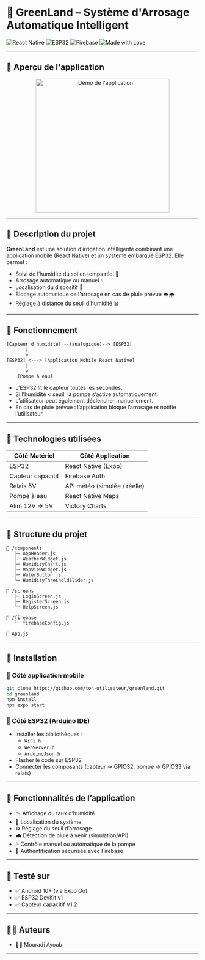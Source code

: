 
# 🌱 GreenLand – Système d'Arrosage Automatique Intelligent

![React Native](https://img.shields.io/badge/React--Native-Mobile--App-blue?logo=react)
![ESP32](https://img.shields.io/badge/ESP32-IoT-green?logo=arduino)
![Firebase](https://img.shields.io/badge/Firebase-Auth-yellow?logo=firebase)
![Made with Love](https://img.shields.io/badge/Made%20with-%E2%9D%A4-red)

---

## 🌟 Aperçu de l'application
<p align="center">
  <img src="demo/demo11.gif" alt="Démo de l'application" width="350"/>
</p>


---

## 📱 Description du projet

**GreenLand** est une solution d’irrigation intelligente combinant une application mobile (React Native) et un système embarqué ESP32. Elle permet :

- Suivi de l’humidité du sol en temps réel 🌱
- Arrosage automatique ou manuel 💧
- Localisation du dispositif 📍
- Blocage automatique de l’arrosage en cas de pluie prévue ☁️🌧
- Réglage à distance du seuil d’humidité 📊

---

## 🧠 Fonctionnement

```
[Capteur d'humidité] --(analogique)--> [ESP32]
       |
       v
[ESP32] <---> [Application Mobile React Native]
       |
       v
    [Pompe à eau]
```

- L’ESP32 lit le capteur toutes les secondes.
- Si l’humidité < seuil, la pompe s’active automatiquement.
- L’utilisateur peut également déclencher manuellement.
- En cas de pluie prévue : l’application bloque l’arrosage et notifie l’utilisateur.

---

## 🔧 Technologies utilisées

| Côté Matériel | Côté Application |
|---------------|------------------|
| ESP32         | React Native (Expo) |
| Capteur capacitif | Firebase Auth |
| Relais 5V     | API météo (simulée / réelle) |
| Pompe à eau   | React Native Maps |
| Alim 12V → 5V | Victory Charts |

---

## 📂 Structure du projet

```
📁 /components
   ├─ AppHeader.js
   ├─ WeatherWidget.js
   ├─ HumidityChart.js
   ├─ MapViewWidget.js
   ├─ WaterButton.js
   └─ HumidityThresholdSlider.js

📁 /screens
   ├─ LoginScreen.js
   ├─ RegisterScreen.js
   └─ HelpScreen.js

📁 /firebase
   └─ firebaseConfig.js

📄 App.js
```

---

## 🚀 Installation

### 🧩 Côté application mobile

```bash
git clone https://github.com/ton-utilisateur/greenland.git
cd greenland
npm install
npx expo start
```

### 🔌 Côté ESP32 (Arduino IDE)

- Installer les bibliothèques :
  - `WiFi.h`
  - `WebServer.h`
  - `ArduinoJson.h`
- Flasher le code sur ESP32
- Connecter les composants (capteur → GPIO32, pompe → GPIO33 via relais)

---

## 📲 Fonctionnalités de l’application

- 📉 Affichage du taux d’humidité
- 📍 Localisation du système
- ⚙️ Réglage du seuil d’arrosage
- 🌧 Détection de pluie à venir (simulation/API)
- 💦 Contrôle manuel ou automatique de la pompe
- 🔐 Authentification sécurisée avec Firebase

---

## 🧪 Testé sur

- ✅ Android 10+ (via Expo Go)
- ✅ ESP32 DevKit v1
- ✅ Capteur capacitif V1.2

---

## 👨‍💻 Auteurs
- 🧑‍💻 Mouradi Ayoub

---

